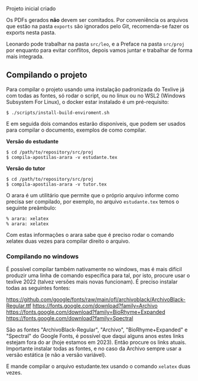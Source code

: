 Projeto inicial criado

Os PDFs gerados **não** devem ser comitados. Por conveniência os arquivos que estão na pasta ```exports``` são ignorados pelo Git, recomenda-se fazer os exports nesta pasta.

Leonardo pode trabalhar na pasta ```src/leo```, e a Preface na pasta ```src/proj``` por enquanto para evitar conflitos, depois vamos juntar e trabalhar de forma mais integrada.

## Compilando o projeto

Para compilar o projeto usando uma instalação padronizada do Texlive já com todas as fontes, só rodar o script, ou no linux ou no WSL2 (Windows Subsystem For Linux), o docker estar instalado é um pré-requisito:

```$ ./scripts/install-build-enviroment.sh```

E em seguida dois comandos estarão disponíveis, que podem ser usados para compilar o documento, exemplos de como compilar.

**Versão do estudante**
```
$ cd /path/to/repository/src/proj
$ compila-apostilas-arara -v estudante.tex
```

**Versão do tutor**
```
$ cd /path/to/repository/src/proj
$ compila-apostilas-arara -v tutor.tex
```

O arara é um utilitário que permite que o próprio arquivo informe como precisa ser compilado, por exemplo, no arquivo `estudante.tex` temos o seguinte preâmbulo: 
```
% arara: xelatex
% arara: xelatex
```

Com estas informações o arara sabe que é preciso rodar o comando xelatex duas vezes para compilar direito o arquivo.


### Compilando no windows

É possível compilar também nativamente no windows, mas é mais difícil produzir uma linha de comando específica para tal, por isto, procure usar o texlive 2022 (talvez versões mais novas funcionam). É preciso instalar todas as seguintes fontes:

https://github.com/google/fonts/raw/main/ofl/archivoblack/ArchivoBlack-Regular.ttf 
https://fonts.google.com/download?family=Archivo
https://fonts.google.com/download?family=BioRhyme+Expanded
https://fonts.google.com/download?family=Spectral

São as fontes "ArchivoBlack-Regular", "Archivo", "BioRhyme+Expanded" e "Spectral" do Google Fonts, é possível que daqui alguns anos estes links estejam fora do ar (hoje estamos em 2023). Então procure os links atuais. Importante instalar todas as fontes, e no caso da Archivo sempre usar a versão estática (e não a versão variável).

E mande compilar o arquivo estudante.tex usando o comando ``xelatex`` duas vezes. 
